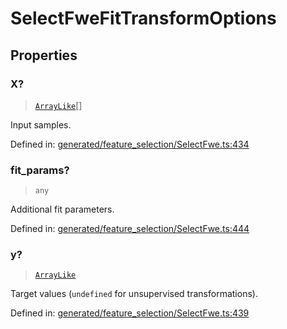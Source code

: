 # SelectFweFitTransformOptions

## Properties

### X?

> [`ArrayLike`](../types/ArrayLike.md)[]

Input samples.

Defined in:  [generated/feature\_selection/SelectFwe.ts:434](https://github.com/transitive-bullshit/scikit-learn-ts/blob/122b3c0/packages/sklearn/src/generated/feature_selection/SelectFwe.ts#L434)

### fit\_params?

> `any`

Additional fit parameters.

Defined in:  [generated/feature\_selection/SelectFwe.ts:444](https://github.com/transitive-bullshit/scikit-learn-ts/blob/122b3c0/packages/sklearn/src/generated/feature_selection/SelectFwe.ts#L444)

### y?

> [`ArrayLike`](../types/ArrayLike.md)

Target values (`undefined` for unsupervised transformations).

Defined in:  [generated/feature\_selection/SelectFwe.ts:439](https://github.com/transitive-bullshit/scikit-learn-ts/blob/122b3c0/packages/sklearn/src/generated/feature_selection/SelectFwe.ts#L439)
